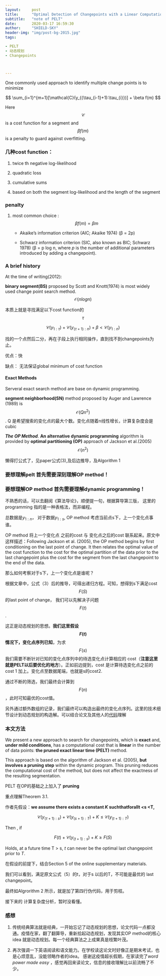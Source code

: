 ```yaml
---
layout:     post
title:      "Optimal Detection of Changepoints with a Linear Computational Cost 阅读笔记"
subtitle:   "note of PELT"
date:       2020-03-17 16:59:30
author:     "SHIELD-SKY"
header-img: "img/post-bg-2015.jpg"
tags:

- PELT
- 动态规划
- Changepoints 



---
```


One commonly used approach to identify multiple change points is to minimize


$$
\sum_{i=1}^{m+1}[\mathcal{C}(y_{(\tau_{i-1}+1):\tau_{i}})] + \beta f(m)
$$


Here $$\mathcal{C}$$ is a cost function for a segment and $$\beta f(m)$$ is a penalty to guard against overfitting.

### 几种cost function：

   1. twice th negative log-likelihood

      

   2. quadratic loss

      

   3. cumulative sums

      

   4. based on both the segment log-likelihood and the length of the segment

### penalty

1. most common choice : $$\beta f(m) = \beta m$$

   * Akaike’s information criterion (AIC; Akaike 1974) (β = 2p)

   * Schwarz information criterion (SIC, also known as BIC; Schwarz 1978) (β = p log n, where *p* is the number of additional parameters introduced by adding a changepoint).

     

### A brief history

At the time of writing(2012):

**binary segment(BS)** proposed by Scott and Knott(1974)  is most widely used change point search method.  $$\mathcal{O} (n log n)$$

本质上就是寻找满足以下cost function的$$\tau$$


$$
\mathcal{C}(y_{1:\tau}) + \mathcal{C}({y_{(\tau+1):n}})+\beta < \mathcal{C}(y_{1:n})
$$


找的一个点然后二分，再在子段上执行相同操作，直到找不到changepoints为止。 

优点：快

缺点： 无法保证global minimum of cost function

#### Exact Methods

Serveral exact search method are base on dynamic programming.

**segment neighborhood(SN)** method proposed by Auger and Lawrence (1989) is $$\mathcal{O}(Qn^2)$$ .  Q 是希望搜索的变化点的最大个数。变化点随着n线性增长，计算复杂度会是cubic

***The OP Method***.  **An alternative dynamic programming** algorithm is provided by **optimal partitioning (OP)** approach of Jackson et al.(2005) $$\mathcal{O}(n^2)$$

懒得打公式了，见paper公式(3),及后边推导，及Algorithm 1

### 要想理解pelt 首先需要深刻理解OP method！

### 要想理解OP method 首先需要理解dynamic programming！

不熟悉的话，可以去翻阅《算法导论》，顺便提一句，根据算导第三版， 这里的programming 指的是一种表格法，而非编程。



总数据是$y_{1:n}$， 对于数据$y_{1:s}$, OP method 考虑当前点s下，上一个变化点事谁。

OP method 将上一个变化点 之前的cost 与 变化点之后的cost 联系起来。原文中这样描述：Following Jackson et al. (2005), the OP method begins by first conditioning on the last point of change. It then relates the optimal value of the cost function to the cost for the optimal partition of the data prior to the last changepoint plus the cost for the segment from the last changepoint to the end of the data. 

那么如何考察对于s下，上一个变化点是谁呢？

根据文章中，公式（3）后的推导，可得出递归方程。可知，想得到s下满足cost $$F(S)$$的last point of change， 我们可以先解决子问题$$F(t)$$.

这正是动态规划的思想。**我们这里假设$$F(t)$$情况下，变化点序列已知**，为求$$F(s)$$ 我们需要不断针对已知的变化点序列中的待选变化点计算相应的 cost（**注意这里就是PELT以后要优化的地方**）。正如前边提到，cost 是计算待选变化点之前的cost 1 加上。变化点至数据尾端，也就是s的cost2.

通过不断的筛选，我们最终会计算到$$F(n)$$，此时可知最优的cost值。

另外通过额外数组的记录，我们最终可以构造出最终的变化点序列。这里的技术细节设计到动态规划的构造解。可以结合论文及其他人的[代码](https://github.com/ruipgil/changepy/blob/master/changepy/pelt.py)理解



### 本文方法

We present a new approach to search for changepoints, which is **exact** and, **under mild conditions**, has a computational cost that is **linear** in the number of data points: **the pruned exact linear time (PELT)** method.

This approach is based on the algorithm of Jackson et al. (2005), **but involves a pruning step** within the dynamic program. This pruning reduces the computational cost of the method, but does not affect the exactness of the resulting segmentation. 

PELT 在OP的基础之上加入了 **pruning**

重点理解Theorem 3.1. 

作者先假设：**we assume there exists a constant *K* suchthatforallt <s <T,**


$$
\mathcal{C}(y_{(\tau+1):s}) + \mathcal{C}(y_{(s+1):T}) +K \leqslant \mathcal{C}(y_{(t+1):T})
$$


Then , if

 
$$
F(t) + \mathcal{C}(y_{(t+1):s}) + K \geqslant F(S)
$$


Holds, at a future time T > s, *t* can never be the optimal last changepoint prior to *T*.

在假设的前提下，结合Section 5 of the online supplementary materials.

我们可以看到，满足原文公式（5）的t，对于s 以后的T，不可能是最优的 last changepoint。

最终如Algrorithm 2 所示，就是加了第四行伪代码，用于剪枝。

接下来的 计算复杂度分析，暂时没看懂。

### 感想

1. 传统经典算法就是经典，一开始忘记了动态规划的思想，论文代码一点都没通。疫情在家，翻了翻算导，重新拾起动态规划，发现其实OP method的核心idea 就是动态规划。每一个经典算法之上成果真是枝繁叶茂。

2. 再次强调一下英语阅读和语文能力。在学校读这论文时好像正是期末考试，也是心烦意乱，没能领略作者的idea。 感谢这疫情超长假期，在家读完了*word power made easy* ，感觉再回来读论文，信息的接收理解比以前流畅了不少。

